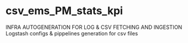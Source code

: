 # csv_ems_PM_stats_kpi
INFRA AUTOGENERATION FOR LOG & CSV FETCHING AND INGESTION 
Logstash configs & pippelines generation for csv files  
